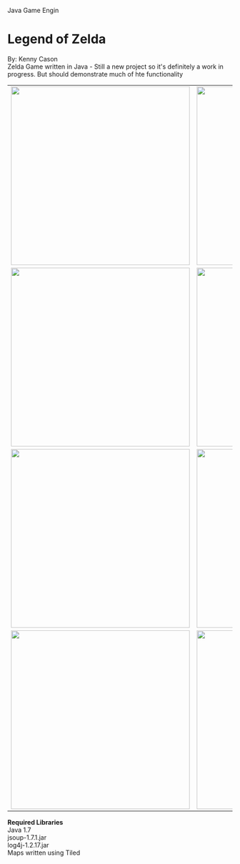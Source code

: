 Java Game Engin



Legend of Zelda
=============
By: Kenny Cason<br/>
Zelda Game written in Java - Still a new project so it's definitely a work in progress. But should demonstrate much of hte functionality<br/>
<table>
    <tr>
        <td>
            <img src="https://raw.github.com/kennycason/java_games/master/doc/screenshots/zelda8.png" width="400px"/>
        </td>
        <td>
            <img src="https://raw.github.com/kennycason/java_games/master/doc/screenshots/zelda5.png" width="400px"/>
        </td>
    </tr>
    <tr>
        <td>
            <img src="https://raw.github.com/kennycason/java_games/master/doc/screenshots/zelda7.png" width="400px"/>
        </td>
        <td>
            <img src="https://raw.github.com/kennycason/java_games/master/doc/screenshots/zelda11.png" width="400px"/>
        </td>
    </tr>
    <tr>
        <td>
            <img src="https://raw.github.com/kennycason/java_games/master/doc/screenshots/zelda9.png" width="400px"/>
        </td>
        <td>
            <img src="https://raw.github.com/kennycason/java_games/master/doc/screenshots/zelda10.png" width="400px"/>
        </td>
    </tr>
    <tr>
        <td>
            <img src="https://raw.github.com/kennycason/java_games/master/doc/screenshots/zelda12.png" width="400px"/>
        </td>
        <td>
            <img src="https://raw.github.com/kennycason/java_games/master/doc/screenshots/zelda13.png" width="400px"/>
        </td>
    </tr>
</table>

**Required Libraries**<br/>
Java 1.7<br/>
jsoup-1.7.1.jar<br/>
log4j-1.2.17.jar<br/>
Maps written using Tiled<br/>
